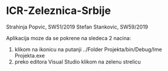 # ICR-Zeleznica-Srbije

Strahinja Popvic, SW51/2019
Stefan Stankovic, SW59/2019

Aplikacija moze da se pokrene na sledeca 2 nacina: 
  1) klikom na ikonicu na putanji ../Folder Projekta/bin/Debug/Ime Projekta.exe
  2) preko editora Visual Studio klikom na zelenu strelicu
